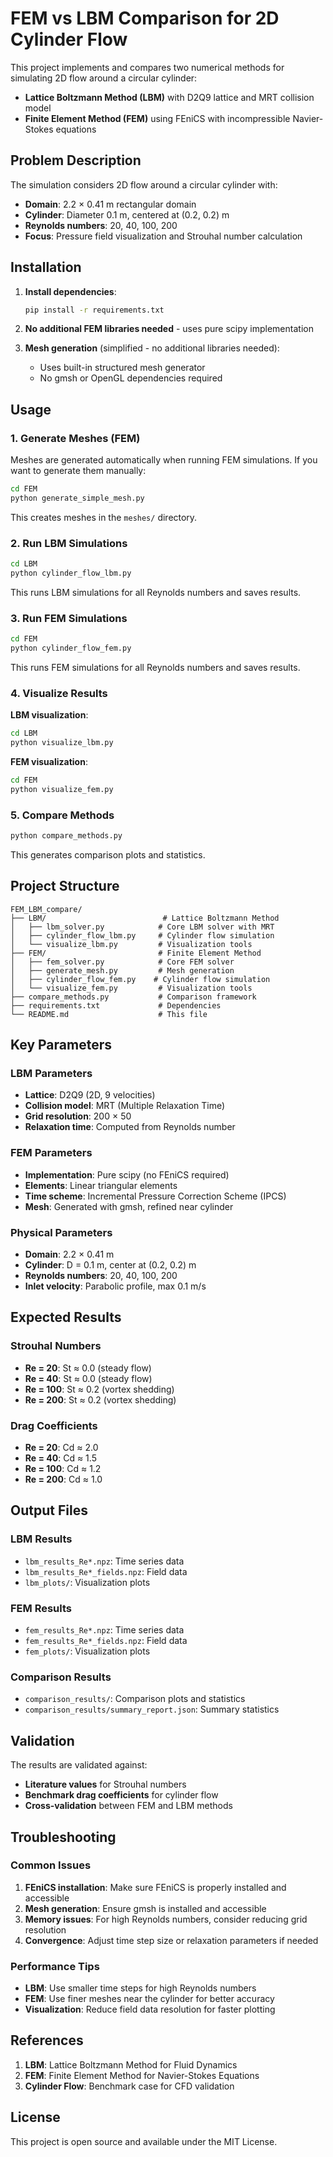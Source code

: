 # FEM vs LBM Comparison for 2D Cylinder Flow

This project implements and compares two numerical methods for simulating 2D flow around a circular cylinder:

- **Lattice Boltzmann Method (LBM)** with D2Q9 lattice and MRT collision model
- **Finite Element Method (FEM)** using FEniCS with incompressible Navier-Stokes equations

## Problem Description

The simulation considers 2D flow around a circular cylinder with:
- **Domain**: 2.2 × 0.41 m rectangular domain
- **Cylinder**: Diameter 0.1 m, centered at (0.2, 0.2) m
- **Reynolds numbers**: 20, 40, 100, 200
- **Focus**: Pressure field visualization and Strouhal number calculation

## Installation

1. **Install dependencies**:
   ```bash
   pip install -r requirements.txt
   ```

2. **No additional FEM libraries needed** - uses pure scipy implementation

3. **Mesh generation** (simplified - no additional libraries needed):
   - Uses built-in structured mesh generator
   - No gmsh or OpenGL dependencies required

## Usage

### 1. Generate Meshes (FEM)

Meshes are generated automatically when running FEM simulations. If you want to generate them manually:

```bash
cd FEM
python generate_simple_mesh.py
```

This creates meshes in the `meshes/` directory.

### 2. Run LBM Simulations

```bash
cd LBM
python cylinder_flow_lbm.py
```

This runs LBM simulations for all Reynolds numbers and saves results.

### 3. Run FEM Simulations

```bash
cd FEM
python cylinder_flow_fem.py
```

This runs FEM simulations for all Reynolds numbers and saves results.

### 4. Visualize Results

**LBM visualization**:
```bash
cd LBM
python visualize_lbm.py
```

**FEM visualization**:
```bash
cd FEM
python visualize_fem.py
```

### 5. Compare Methods

```bash
python compare_methods.py
```

This generates comparison plots and statistics.

## Project Structure

```
FEM_LBM_compare/
├── LBM/                          # Lattice Boltzmann Method
│   ├── lbm_solver.py            # Core LBM solver with MRT
│   ├── cylinder_flow_lbm.py     # Cylinder flow simulation
│   └── visualize_lbm.py         # Visualization tools
├── FEM/                         # Finite Element Method
│   ├── fem_solver.py            # Core FEM solver
│   ├── generate_mesh.py         # Mesh generation
│   ├── cylinder_flow_fem.py    # Cylinder flow simulation
│   └── visualize_fem.py         # Visualization tools
├── compare_methods.py           # Comparison framework
├── requirements.txt             # Dependencies
└── README.md                    # This file
```

## Key Parameters

### LBM Parameters
- **Lattice**: D2Q9 (2D, 9 velocities)
- **Collision model**: MRT (Multiple Relaxation Time)
- **Grid resolution**: 200 × 50
- **Relaxation time**: Computed from Reynolds number

### FEM Parameters
- **Implementation**: Pure scipy (no FEniCS required)
- **Elements**: Linear triangular elements
- **Time scheme**: Incremental Pressure Correction Scheme (IPCS)
- **Mesh**: Generated with gmsh, refined near cylinder

### Physical Parameters
- **Domain**: 2.2 × 0.41 m
- **Cylinder**: D = 0.1 m, center at (0.2, 0.2) m
- **Reynolds numbers**: 20, 40, 100, 200
- **Inlet velocity**: Parabolic profile, max 0.1 m/s

## Expected Results

### Strouhal Numbers
- **Re = 20**: St ≈ 0.0 (steady flow)
- **Re = 40**: St ≈ 0.0 (steady flow)
- **Re = 100**: St ≈ 0.2 (vortex shedding)
- **Re = 200**: St ≈ 0.2 (vortex shedding)

### Drag Coefficients
- **Re = 20**: Cd ≈ 2.0
- **Re = 40**: Cd ≈ 1.5
- **Re = 100**: Cd ≈ 1.2
- **Re = 200**: Cd ≈ 1.0

## Output Files

### LBM Results
- `lbm_results_Re*.npz`: Time series data
- `lbm_results_Re*_fields.npz`: Field data
- `lbm_plots/`: Visualization plots

### FEM Results
- `fem_results_Re*.npz`: Time series data
- `fem_results_Re*_fields.npz`: Field data
- `fem_plots/`: Visualization plots

### Comparison Results
- `comparison_results/`: Comparison plots and statistics
- `comparison_results/summary_report.json`: Summary statistics

## Validation

The results are validated against:
- **Literature values** for Strouhal numbers
- **Benchmark drag coefficients** for cylinder flow
- **Cross-validation** between FEM and LBM methods

## Troubleshooting

### Common Issues

1. **FEniCS installation**: Make sure FEniCS is properly installed and accessible
2. **Mesh generation**: Ensure gmsh is installed and accessible
3. **Memory issues**: For high Reynolds numbers, consider reducing grid resolution
4. **Convergence**: Adjust time step size or relaxation parameters if needed

### Performance Tips

- **LBM**: Use smaller time steps for high Reynolds numbers
- **FEM**: Use finer meshes near the cylinder for better accuracy
- **Visualization**: Reduce field data resolution for faster plotting

## References

1. **LBM**: Lattice Boltzmann Method for Fluid Dynamics
2. **FEM**: Finite Element Method for Navier-Stokes Equations
3. **Cylinder Flow**: Benchmark case for CFD validation

## License

This project is open source and available under the MIT License.
